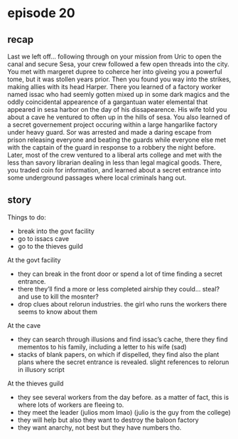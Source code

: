 # episode 20

## recap

Last we left off… following through on your mission from Uric to open the canal and secure Sesa, your crew followed a few open threads into the city. You met with margeret dupree to coherce her into giveing you a powerful tome, but it was stollen years prior. Then you found you way into the strikes, making allies with its head Harper. There you learned of a factory worker named issac who had seemly gotten mixed up in some dark magics and the oddly coincidental appearence of a gargantuan water elemental that appeared in sesa harbor on the day of his dissapearence. His wife told you about a cave he ventured to often up in the hills of sesa. You also learned of a secret governement project occuring within a large hangarlike factory under heavy guard. Sor was arrested and made a daring escape from prison releasing everyone and beating the guards while everyone else met with the captain of the guard in response to a robbery the night before. Later, most of the crew ventured to a liberal arts college and met with the less than savory librarian dealing in less than legal magical goods. There, you traded coin for information, and learned about a secret entrance into some underground passages where local criminals hang out. 

## story

Things to do:

-  break into the govt facility
- go to issacs cave
- go to the thieves guild

At the govt facility

- they can break in the front door or spend a lot of time finding a secret entrance.
- there they’ll find a more or less completed airship they could… steal? and use to kill the mosnter?
- drop clues about relorun industries. the girl who runs the workers there seems to know about them

At the cave

- they can search through illusions and find issac’s cache, there they find mementos to his family, including a letter to his wife (sad)
- stacks of blank papers, on which if dispelled, they find also the plant plans where the secret entrance is revealed. slight references to relorun in illusory script

At the thieves guild

- they see several workers from the day before. as a matter of fact, this is where lots of workers are fleeing to. 
- they meet the leader (julios mom lmao) (julio is the guy from the college)
- they will help but also they want to destroy the baloon factory
- they want anarchy, not best but they have numbers tho.